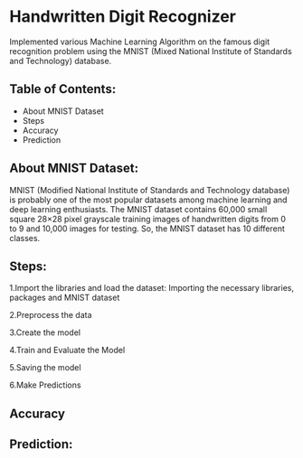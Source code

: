 
# Handwritten Digit Recognizer

Implemented various Machine Learning Algorithm on the famous digit recognition problem using the MNIST (Mixed National Institute of Standards and Technology) database.



## Table of Contents:
- About MNIST Dataset
- Steps
- Accuracy
- Prediction

## About MNIST Dataset:
MNIST (Modified National Institute of Standards and Technology database) is probably one of the most popular datasets among machine learning and deep learning enthusiasts. The MNIST dataset contains 60,000 small square 28×28 pixel grayscale training images of handwritten digits from 0 to 9 and 10,000 images for testing. So, the MNIST dataset has 10 different classes.

## Steps:
1.Import the libraries and load the dataset: Importing the necessary libraries, packages and MNIST dataset

2.Preprocess the data

3.Create the model

4.Train and Evaluate the Model

5.Saving the model

6.Make Predictions
## Accuracy


## Prediction: